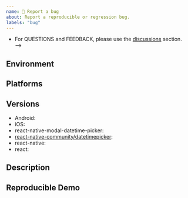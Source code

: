 ```yaml
---
name: 🐛 Report a bug
about: Report a reproducible or regression bug.
labels: "bug"
---
```


<!-- NOTE: Under the hood react-native-modal-datetime-picker uses [react-native-community/datetimepicker](https://github.com/react-native-community/datetimepicker).
Before reporting a bug, swap react-native-datetime-picker with [react-native-community/datetimepicker](https://github.com/react-native-community/datetimepicker) to check if the problem persists. If it does please report the issue in the [react-native-community/datetimepicker](https://github.com/react-native-community/datetimepicker) repo instead. -->
<!-- Please notice that WE WON'T SUPPORT ISSUE IF YOU HAVEN'T TRIED USING THE COMMUNITY COMPONENT ALONE. -->
- For QUESTIONS and FEEDBACK, please use the [discussions](https://github.com/mmazzarolo/react-native-modal-datetime-picker/discussions) section.  
-->

## Environment

<!-- Run `react-native info` in your terminal and paste its contents here. -->

## Platforms

<!-- Is this issue related to Android, iOS, or both? -->

## Versions

<!-- Please add the used versions/branches -->

- Android:
- iOS:
- react-native-modal-datetime-picker:
- [react-native-community/datetimepicker](https://github.com/react-native-community/datetimepicker):
- react-native:
- react:

## Description

<!-- Describe your issue in detail. Include screenshots if needed. If this is a regression, let us know. -->

## Reproducible Demo

<!-- Let us know how to reproduce the issue. Include a code sample or share a project that reproduces the issue. -->
<!-- Follow the guidelines for providing a minimal example: https://stackoverflow.com/help/mcve -->
<!-- Please notice that WE WON'T SUPPORT ISSUE REPORTS THAT DON'T HAVE A MINIMAL REPRODUCIBLE EXAMPLE. -->
